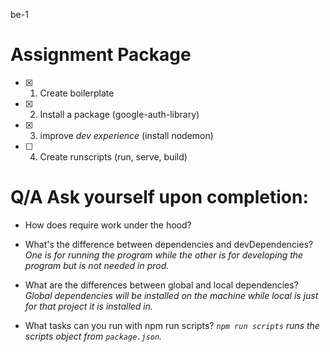 be-1

# Assignment Package
- [x] 1. Create boilerplate
- [x] 2. Install a package (google-auth-library)
- [x] 3. improve *dev experience* (install nodemon)
- [ ] 4. Create runscripts (run, serve, build)


# Q/A Ask yourself upon completion:

* How does require work under the hood?

* What's the difference between dependencies and devDependencies?
*One is for running the program while the other is for developing the program but is not needed in prod.*
* What are the differences between global and local dependencies?
*Global dependencies will be installed on the machine while local is just for that project it is installed in.*
* What tasks can you run with npm run scripts?
*`npm run scripts` runs the scripts object from `package.json`.*